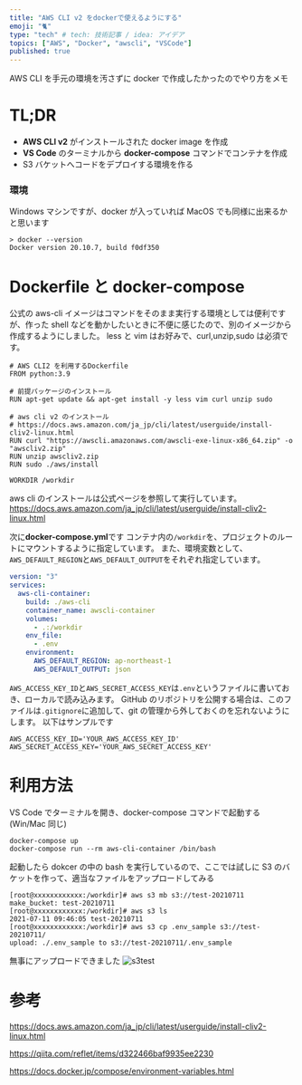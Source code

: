 ```yaml
---
title: "AWS CLI v2 をdockerで使えるようにする"
emoji: "🐈"
type: "tech" # tech: 技術記事 / idea: アイデア
topics: ["AWS", "Docker", "awscli", "VSCode"]
published: true
---
```


AWS CLI を手元の環境を汚さずに docker で作成したかったのでやり方をメモ

# TL;DR

- **AWS CLI v2** がインストールされた docker image を作成
- **VS Code** のターミナルから **docker-compose** コマンドでコンテナを作成
- S3 バケットへコードをデプロイする環境を作る

### 環境

Windows マシンですが、docker が入っていれば MacOS でも同様に出来るかと思います

```shell:
> docker --version
Docker version 20.10.7, build f0df350
```

# Dockerfile と docker-compose

公式の aws-cli イメージはコマンドをそのまま実行する環境としては便利ですが、作った shell などを動かしたいときに不便に感じたので、別のイメージから作成するようにしました。
less と vim はお好みで、curl,unzip,sudo は必須です。

```Dockerfile:aws-cli/Dockerfile
# AWS CLI2 を利用するDockerfile
FROM python:3.9

# 前提パッケージのインストール
RUN apt-get update && apt-get install -y less vim curl unzip sudo

# aws cli v2 のインストール
# https://docs.aws.amazon.com/ja_jp/cli/latest/userguide/install-cliv2-linux.html
RUN curl "https://awscli.amazonaws.com/awscli-exe-linux-x86_64.zip" -o "awscliv2.zip"
RUN unzip awscliv2.zip
RUN sudo ./aws/install

WORKDIR /workdir
```

aws cli のインストールは公式ページを参照して実行しています。
https://docs.aws.amazon.com/ja_jp/cli/latest/userguide/install-cliv2-linux.html

次に**docker-compose.yml**です
コンテナ内の`/workdir`を、プロジェクトのルートにマウントするように指定しています。
また、環境変数として、`AWS_DEFAULT_REGION`と`AWS_DEFAULT_OUTPUT`をそれぞれ指定しています。

```yaml:docker-compose.yml
version: "3"
services:
  aws-cli-container:
    build: ./aws-cli
    container_name: awscli-container
    volumes:
      - .:/workdir
    env_file:
      - .env
    environment:
      AWS_DEFAULT_REGION: ap-northeast-1
      AWS_DEFAULT_OUTPUT: json
```

`AWS_ACCESS_KEY_ID`と`AWS_SECRET_ACCESS_KEY`は`.env`というファイルに書いておき、ローカルで読み込みます。
GitHub のリポジトリを公開する場合は、このファイルは`.gitignore`に追加して、git の管理から外しておくのを忘れないようにします。
以下はサンプルです

```shell:.env
AWS_ACCESS_KEY_ID='YOUR_AWS_ACCESS_KEY_ID'
AWS_SECRET_ACCESS_KEY='YOUR_AWS_SECRET_ACCESS_KEY'

```

# 利用方法

VS Code でターミナルを開き、docker-compose コマンドで起動する(Win/Mac 同じ)

```
docker-compose up
docker-compose run --rm aws-cli-container /bin/bash
```

起動したら dokcer の中の bash を実行しているので、ここでは試しに S3 のバケットを作って、適当なファイルをアップロードしてみる

```shell:
[root@xxxxxxxxxxxx:/workdir]# aws s3 mb s3://test-20210711
make_bucket: test-20210711
[root@xxxxxxxxxxxx:/workdir]# aws s3 ls
2021-07-11 09:46:05 test-20210711
[root@xxxxxxxxxxxx:/workdir]# aws s3 cp .env_sample s3://test-20210711/
upload: ./.env_sample to s3://test-20210711/.env_sample
```

無事にアップロードできました
![s3test](https://user-images.githubusercontent.com/69064290/125190590-eb813b00-e278-11eb-9c4b-6ed762e39e1f.png)

# 参考

https://docs.aws.amazon.com/ja_jp/cli/latest/userguide/install-cliv2-linux.html

https://qiita.com/reflet/items/d322466baf9935ee2230

https://docs.docker.jp/compose/environment-variables.html
